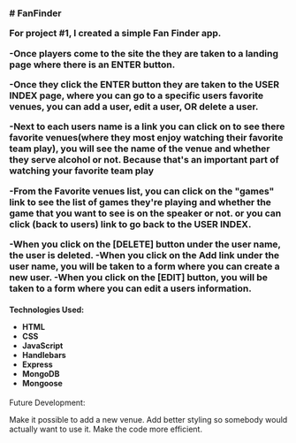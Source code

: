 <h3># FanFinder

For project #1, I created a simple Fan Finder app. 

-Once players come to the site the they are taken to a landing page where there is an ENTER button.

-Once they click the ENTER button they are taken to the USER INDEX page, where you can go to a specific users favorite venues, you can add a user, edit a user, OR delete a user.

-Next to each users name is a link you can click on to see there favorite venues(where they most enjoy watching their favorite team play), you will see the name of the venue and whether they serve alcohol or not. Because that's an important part of watching your favorite team play

-From the Favorite venues list, you can click on the "games" link to see the list of games they're playing and whether the game that you want to see is on the speaker or not. or you can click (back to users) link to go back to the USER INDEX.

-When you click on the [DELETE] button under the user name, the user is deleted.
-When you click on the Add link under the user name, you will be taken to a form where you can create a new user.
-When you click on the [EDIT] button, you will be taken to a form where you can edit a users information.
</h3>

<h4>
Technologies Used:

<ul>
<li>HTML</li>
<li>CSS</li>
<li>JavaScript</li>
<li>Handlebars</li>
<li>Express</li>
<li>MongoDB</li>
<li>Mongoose</li>
</ul>
</h4>


Future Development:

Make it possible to add a new venue.
Add better styling so somebody would actually want to use it.
Make the code more efficient.
